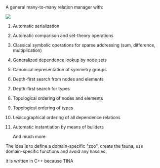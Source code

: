 A general many-to-many relation manager with:

![](/home/pedro/SimPlas/ConsoleApplication1/simplastetnotext.png)

1) Automatic serialization
2) Automatic comparison and set-theory operations
3) Classical symbolic operations for sparse addressing (sum, difference, multiplication)
4) Generalized dependence lookup by node sets
5) Canonical representation of symmetry groups
6) Depth-first search from nodes and elements
7) Depth-first search for types
8) Topological ordering of nodes and elements
9) Topological ordering of types
10) Lexicographical ordering of all dependence relations
11) Automatic instantiation by means of builders

    And much more

The idea is to define a domain-specific "zoo", create the fauna, use domain-specific functions and avoid any hassles.

It is written in C++ because TINA
